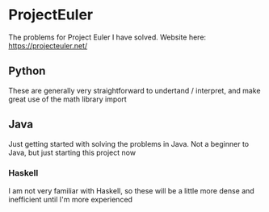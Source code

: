# ProjectEuler
The problems for Project Euler I have solved.
Website here: https://projecteuler.net/

## Python
These are generally very straightforward to undertand / interpret, and make great use of the math library import

## Java
Just getting started with solving the problems in Java. Not a beginner to Java, but just starting this project now

### Haskell
I am not very familiar with Haskell, so these will be a little more dense and inefficient until I'm more experienced

